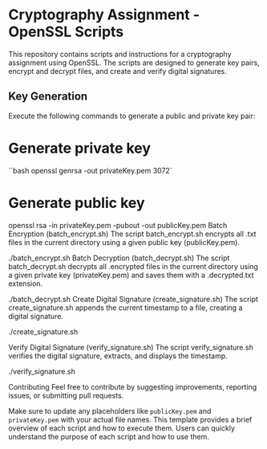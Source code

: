 # Cryptography Assignment - OpenSSL Scripts

This repository contains scripts and instructions for a cryptography assignment using OpenSSL. The scripts are designed to generate key pairs, encrypt and decrypt files, and create and verify digital signatures.

## Key Generation

Execute the following commands to generate a public and private key pair:

# Generate private key
``bash
openssl genrsa -out privateKey.pem 3072`

# Generate public key
openssl rsa -in privateKey.pem -pubout -out publicKey.pem
Batch Encryption (batch_encrypt.sh)
The script batch_encrypt.sh encrypts all .txt files in the current directory using a given public key (publicKey.pem).

./batch_encrypt.sh
Batch Decryption (batch_decrypt.sh)
The script batch_decrypt.sh decrypts all .encrypted files in the current directory using a given private key (privateKey.pem) and saves them with a .decrypted.txt extension.

./batch_decrypt.sh
Create Digital Signature (create_signature.sh)
The script create_signature.sh appends the current timestamp to a file, creating a digital signature.

./create_signature.sh

Verify Digital Signature (verify_signature.sh)
The script verify_signature.sh verifies the digital signature, extracts, and displays the timestamp.

./verify_signature.sh

Contributing
Feel free to contribute by suggesting improvements, reporting issues, or submitting pull requests.

Make sure to update any placeholders like `publicKey.pem` and `privateKey.pem` with your actual file names. This template provides a brief overview of each script and how to execute them. Users can quickly understand the purpose of each script and how to use them.



